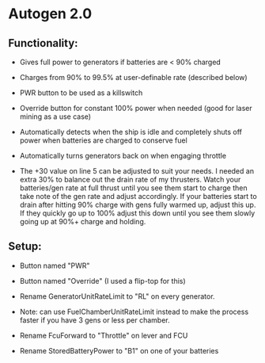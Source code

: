 # Autogen 2.0


## Functionality:

- Gives full power to generators if batteries are < 90% charged

- Charges from 90% to 99.5% at user-definable rate (described below)

- PWR button to be used as a killswitch

- Override button for constant 100% power when needed (good for laser mining as a use case)

- Automatically detects when the ship is idle and completely shuts off power when batteries are charged to conserve fuel

- Automatically turns generators back on when engaging throttle

- The +30 value on line 5 can be adjusted to suit your needs. I needed an extra 30% to balance out the drain rate of my thrusters. Watch your batteries/gen rate at full thrust until you see them start to charge then take note of the gen rate and adjust accordingly. If your batteries start to drain after hitting 90% charge with gens fully warmed up, adjust this up. If they quickly go up to 100% adjust this down until you see them slowly going up at 90%+ charge and holding.

## Setup:

- Button named "PWR"

- Button named "Override" (I used a flip-top for this)

- Rename GeneratorUnitRateLimit to "RL" on every generator.
 
* Note: can use FuelChamberUnitRateLimit instead to make the process faster if you have 3 gens or less per chamber.

- Rename FcuForward to "Throttle" on lever and FCU

- Rename StoredBatteryPower to "B1" on one of your batteries
